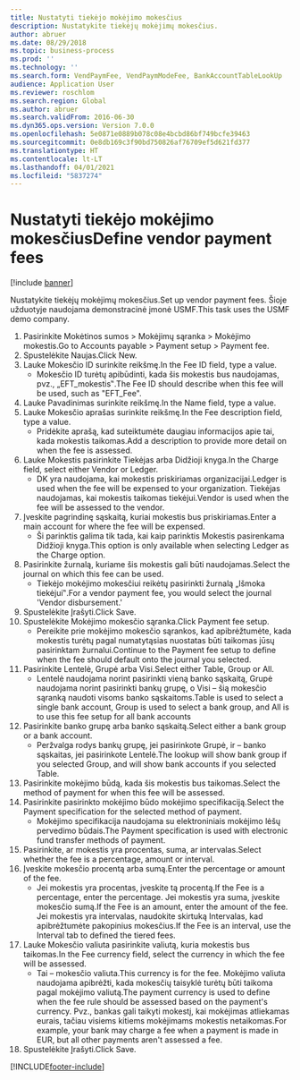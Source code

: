 ```yaml
---
title: Nustatyti tiekėjo mokėjimo mokesčius
description: Nustatykite tiekėjų mokėjimų mokesčius.
author: abruer
ms.date: 08/29/2018
ms.topic: business-process
ms.prod: ''
ms.technology: ''
ms.search.form: VendPaymFee, VendPaymModeFee, BankAccountTableLookUp
audience: Application User
ms.reviewer: roschlom
ms.search.region: Global
ms.author: abruer
ms.search.validFrom: 2016-06-30
ms.dyn365.ops.version: Version 7.0.0
ms.openlocfilehash: 5e0871e0889b078c08e4bcbd86bf749bcfe39463
ms.sourcegitcommit: 0e8db169c3f90bd750826af76709ef5d621fd377
ms.translationtype: HT
ms.contentlocale: lt-LT
ms.lasthandoff: 04/01/2021
ms.locfileid: "5837274"
---
```

# <a name="define-vendor-payment-fees"></a><span data-ttu-id="13ede-103">Nustatyti tiekėjo mokėjimo mokesčius</span><span class="sxs-lookup"><span data-stu-id="13ede-103">Define vendor payment fees</span></span>

[!include [banner](../../includes/banner.md)]

<span data-ttu-id="13ede-104">Nustatykite tiekėjų mokėjimų mokesčius.</span><span class="sxs-lookup"><span data-stu-id="13ede-104">Set up vendor payment fees.</span></span> <span data-ttu-id="13ede-105">Šioje užduotyje naudojama demonstracinė įmonė USMF.</span><span class="sxs-lookup"><span data-stu-id="13ede-105">This task uses the USMF demo company.</span></span>

1. <span data-ttu-id="13ede-106">Pasirinkite Mokėtinos sumos > Mokėjimų sąranka > Mokėjimo mokestis.</span><span class="sxs-lookup"><span data-stu-id="13ede-106">Go to Accounts payable > Payment setup > Payment fee.</span></span>
2. <span data-ttu-id="13ede-107">Spustelėkite Naujas.</span><span class="sxs-lookup"><span data-stu-id="13ede-107">Click New.</span></span>
3. <span data-ttu-id="13ede-108">Lauke Mokesčio ID surinkite reikšmę.</span><span class="sxs-lookup"><span data-stu-id="13ede-108">In the Fee ID field, type a value.</span></span>
    * <span data-ttu-id="13ede-109">Mokesčio ID turėtų apibūdinti, kada šis mokestis bus naudojamas, pvz., „EFT_mokestis‟.</span><span class="sxs-lookup"><span data-stu-id="13ede-109">The Fee ID should describe when this fee will be used, such as "EFT_Fee".</span></span>  
4. <span data-ttu-id="13ede-110">Lauke Pavadinimas surinkite reikšmę.</span><span class="sxs-lookup"><span data-stu-id="13ede-110">In the Name field, type a value.</span></span>
5. <span data-ttu-id="13ede-111">Lauke Mokesčio aprašas surinkite reikšmę.</span><span class="sxs-lookup"><span data-stu-id="13ede-111">In the Fee description field, type a value.</span></span>
    * <span data-ttu-id="13ede-112">Pridėkite aprašą, kad suteiktumėte daugiau informacijos apie tai, kada mokestis taikomas.</span><span class="sxs-lookup"><span data-stu-id="13ede-112">Add a description to provide more detail on when the fee is assessed.</span></span>  
6. <span data-ttu-id="13ede-113">Lauke Mokestis pasirinkite Tiekėjas arba Didžioji knyga.</span><span class="sxs-lookup"><span data-stu-id="13ede-113">In the Charge field, select either Vendor or Ledger.</span></span>
    * <span data-ttu-id="13ede-114">DK yra naudojama, kai mokestis priskiriamas organizacijai.</span><span class="sxs-lookup"><span data-stu-id="13ede-114">Ledger is used when the fee will be expensed to your organization.</span></span>  <span data-ttu-id="13ede-115">Tiekėjas naudojamas, kai mokestis taikomas tiekėjui.</span><span class="sxs-lookup"><span data-stu-id="13ede-115">Vendor is used when the fee will be assessed to the vendor.</span></span>  
7. <span data-ttu-id="13ede-116">Įveskite pagrindinę sąskaitą, kuriai mokestis bus priskiriamas.</span><span class="sxs-lookup"><span data-stu-id="13ede-116">Enter a main account for where the fee will be expensed.</span></span>
    * <span data-ttu-id="13ede-117">Ši parinktis galima tik tada, kai kaip parinktis Mokestis pasirenkama Didžioji knyga.</span><span class="sxs-lookup"><span data-stu-id="13ede-117">This option is only available when selecting Ledger as the Charge option.</span></span>  
8. <span data-ttu-id="13ede-118">Pasirinkite žurnalą, kuriame šis mokestis gali būti naudojamas.</span><span class="sxs-lookup"><span data-stu-id="13ede-118">Select the journal on which this fee can be used.</span></span> 
    * <span data-ttu-id="13ede-119">Tiekėjo mokėjimo mokesčiui reikėtų pasirinkti žurnalą „Išmoka tiekėjui‟.</span><span class="sxs-lookup"><span data-stu-id="13ede-119">For a vendor payment fee, you would select the journal 'Vendor disbursement.'</span></span>  
9. <span data-ttu-id="13ede-120">Spustelėkite Įrašyti.</span><span class="sxs-lookup"><span data-stu-id="13ede-120">Click Save.</span></span>
10. <span data-ttu-id="13ede-121">Spustelėkite Mokėjimo mokesčio sąranka.</span><span class="sxs-lookup"><span data-stu-id="13ede-121">Click Payment fee setup.</span></span>
    * <span data-ttu-id="13ede-122">Pereikite prie mokėjimo mokesčio sąrankos, kad apibrėžtumėte, kada mokestis turėtų pagal numatytąsias nuostatas būti taikomas jūsų pasirinktam žurnalui.</span><span class="sxs-lookup"><span data-stu-id="13ede-122">Continue to the Payment fee setup to define when the fee should default onto the journal you selected.</span></span>  
11. <span data-ttu-id="13ede-123">Pasirinkite Lentelė, Grupė arba Visi.</span><span class="sxs-lookup"><span data-stu-id="13ede-123">Select either Table, Group or All.</span></span>
    * <span data-ttu-id="13ede-124">Lentelė naudojama norint pasirinkti vieną banko sąskaitą, Grupė naudojama norint pasirinkti bankų grupę, o Visi – šią mokesčio sąranką naudoti visoms banko sąskaitoms.</span><span class="sxs-lookup"><span data-stu-id="13ede-124">Table is used to select a single bank account, Group is used to select a bank group, and All is to use this fee setup for all bank accounts</span></span>  
12. <span data-ttu-id="13ede-125">Pasirinkite banko grupę arba banko sąskaitą.</span><span class="sxs-lookup"><span data-stu-id="13ede-125">Select either a bank group or a bank account.</span></span>
    * <span data-ttu-id="13ede-126">Peržvalga rodys bankų grupę, jei pasirinkote Grupė, ir – banko sąskaitas, jei pasirinkote Lentelė.</span><span class="sxs-lookup"><span data-stu-id="13ede-126">The lookup will show bank group if you selected Group, and will show bank accounts if you selected Table.</span></span>  
13. <span data-ttu-id="13ede-127">Pasirinkite mokėjimo būdą, kada šis mokestis bus taikomas.</span><span class="sxs-lookup"><span data-stu-id="13ede-127">Select the method of payment for when this fee will be assessed.</span></span>
14. <span data-ttu-id="13ede-128">Pasirinkite pasirinkto mokėjimo būdo mokėjimo specifikaciją.</span><span class="sxs-lookup"><span data-stu-id="13ede-128">Select the Payment specification for the selected method of payment.</span></span>
    * <span data-ttu-id="13ede-129">Mokėjimo specifikacija naudojama su elektroniniais mokėjimo lėšų pervedimo būdais.</span><span class="sxs-lookup"><span data-stu-id="13ede-129">The Payment specification is used with electronic fund transfer methods of payment.</span></span>  
15. <span data-ttu-id="13ede-130">Pasirinkite, ar mokestis yra procentas, suma, ar intervalas.</span><span class="sxs-lookup"><span data-stu-id="13ede-130">Select whether the fee is a percentage, amount or interval.</span></span>
16. <span data-ttu-id="13ede-131">Įveskite mokesčio procentą arba sumą.</span><span class="sxs-lookup"><span data-stu-id="13ede-131">Enter the percentage or amount of the fee.</span></span>
    * <span data-ttu-id="13ede-132">Jei mokestis yra procentas, įveskite tą procentą.</span><span class="sxs-lookup"><span data-stu-id="13ede-132">If the Fee is a percentage, enter the percentage.</span></span> <span data-ttu-id="13ede-133">Jei mokestis yra suma, įveskite mokesčio sumą.</span><span class="sxs-lookup"><span data-stu-id="13ede-133">If the Fee is an amount, enter the amount of the fee.</span></span> <span data-ttu-id="13ede-134">Jei mokestis yra intervalas, naudokite skirtuką Intervalas, kad apibrėžtumėte pakopinius mokesčius.</span><span class="sxs-lookup"><span data-stu-id="13ede-134">If the Fee is an interval, use the Interval tab to defined the tiered fees.</span></span>  
17. <span data-ttu-id="13ede-135">Lauke Mokesčio valiuta pasirinkite valiutą, kuria mokestis bus taikomas.</span><span class="sxs-lookup"><span data-stu-id="13ede-135">In the Fee currency field, select the currency in which the fee will be assessed.</span></span>
    * <span data-ttu-id="13ede-136">Tai – mokesčio valiuta.</span><span class="sxs-lookup"><span data-stu-id="13ede-136">This currency is for the fee.</span></span> <span data-ttu-id="13ede-137">Mokėjimo valiuta naudojama apibrėžti, kada mokesčių taisyklė turėtų būti taikoma pagal mokėjimo valiutą.</span><span class="sxs-lookup"><span data-stu-id="13ede-137">The payment currency is used to define when the fee rule should be assessed based on the payment's currency.</span></span> <span data-ttu-id="13ede-138">Pvz., bankas gali taikyti mokestį, kai mokėjimas atliekamas eurais, tačiau visiems kitiems mokėjimams mokestis netaikomas.</span><span class="sxs-lookup"><span data-stu-id="13ede-138">For example, your bank may charge a fee when a payment is made in EUR, but all other payments aren't assessed a fee.</span></span>  
18. <span data-ttu-id="13ede-139">Spustelėkite Įrašyti.</span><span class="sxs-lookup"><span data-stu-id="13ede-139">Click Save.</span></span>



[!INCLUDE[footer-include](../../../includes/footer-banner.md)]